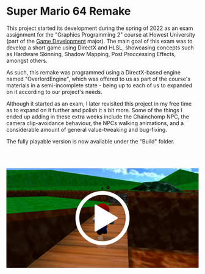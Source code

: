 # Super Mario 64 Remake

This project started its development during the spring of 2022 as an exam assignment for the "Graphics Programming 2" course at Howest University (part of the [Game Development](http://www.digitalartsandentertainment.be/page/31/Game+Development) major). The main goal of this exam was to develop a short game using DirectX and HLSL, showcasing concepts such as Hardware Skinning, Shadow Mapping, Post Proccessing Effects, amongst others.

As such, this remake was programmed using a DirectX-based engine named "OverlordEngine", which was offered to us as part of the course's materials in a semi-incomplete state - being up to each of us to expanded on it according to our project's needs.

Although it started as an exam, I later revisited this project in my free time as to expand on it further and polish it a bit more. Some of the things I ended up adding in these extra weeks include the Chainchomp NPC, the camera clip-avoidance behaviour, the NPCs walking animations, and a considerable amount of general value-tweaking and bug-fixing.

The fully playable version is now available under the "Build" folder.

<br />
<br />

[![Trailer](https://github.com/MiguelCPereira/SuperMario64Remake/blob/main/Screenshots/Trailer%20Thumbnail.png)](http://www.youtube.com/watch?v=GLIYBK6TkqY "Super Mario 64 Remake - Trailer")




